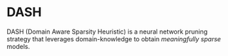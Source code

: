 # DASH
DASH (Domain Aware Sparsity Heuristic) is a neural network pruning strategy that leverages domain-knowledge to obtain *meaningfully sparse* models.
